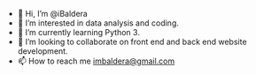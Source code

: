 - 👋 Hi, I’m @iBaldera
- 👀 I’m interested in data analysis and coding.
- 🌱 I’m currently learning Python 3.
- 💞️ I’m looking to collaborate on front end and back end website development.
- 📫 How to reach me imbaldera@gmail.com

<!---
iBaldera/iBaldera is a ✨ special ✨ repository because its `README.md` (this file) appears on your GitHub profile.
You can click the Preview link to take a look at your changes.
--->

